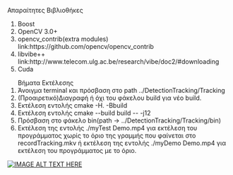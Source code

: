 Απαραίτητες Βιβλιοθήκες
<ol>
<li>Boost</li>
<li>OpenCV 3.0+</li>
<li>opencv_contrib(extra modules) link:https://github.com/opencv/opencv_contrib</li>
<li>libvibe++ link:http://www.telecom.ulg.ac.be/research/vibe/doc2/#downloading</li>
<li>Cuda</li>
</ol>
<ol>
Βήματα Εκτέλεσης
<li>Άνοιγμα terminal και πρόσβαση στο path ../DetectionTracking/Tracking</li>
<li>(Προαιρετικό)Διαγραφή ή όχι του φάκελου build για νέο build.</li>
<li>Εκτέλεση εντολής cmake -H. -Bbuild</li>
<li>Εκτέλεση εντολής cmake --build build  -- -j12</li>
<li>Πρόσβαση στο φάκελο bin(path -> ../DetectionTracking/Tracking/bin)</li>
<li>Εκτέλεση της εντολής ./myTest Demo.mp4 για εκτέλεση του προγράμματος χωρίς το όριο της γραμμής που φαίνεται στο recordTracking.mkv ή εκτέλεση της εντολής ./myDemo Demo.mp4 για εκτέλεση του προγράμματος με το όριο.</li>
</ol>

[![IMAGE ALT TEXT HERE](http://img.youtube.com/vi/P-dzXwhelM0/0.jpg)](http://www.youtube.com/watch?v=P-dzXwhelM0)



